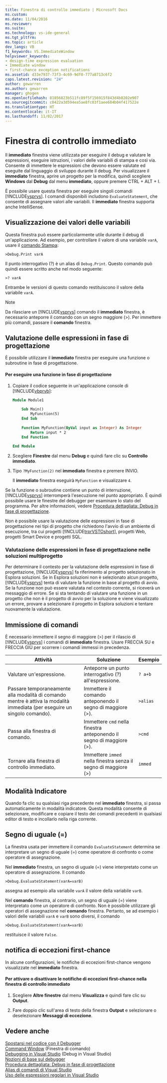 ```yaml
---
title: Finestra di controllo immediato | Microsoft Docs
ms.custom: 
ms.date: 11/04/2016
ms.reviewer: 
ms.suite: 
ms.technology: vs-ide-general
ms.tgt_pltfrm: 
ms.topic: article
dev_langs: VB
f1_keywords: VS.ImmediateWindow
helpviewer_keywords:
- design-time expression evaluation
- Immediate window
- first-chance exception notifications
ms.assetid: d33e7937-73f3-4c69-9df0-777a8713c6f2
caps.latest.revision: "24"
author: gewarren
ms.author: gewarren
manager: ghogen
ms.openlocfilehash: 81856823b511fc89f5f156915f843d4b0202e907
ms.sourcegitcommit: c0422a3d594ea5ae8fc03f1aee684b04f417522e
ms.translationtype: HT
ms.contentlocale: it-IT
ms.lasthandoff: 11/02/2017
---
```

# <a name="immediate-window"></a>Finestra di controllo immediato
Il **immediato** finestra viene utilizzata per eseguire il debug e valutare le espressioni, eseguire istruzioni, i valori delle variabili di stampa e così via. Consente di immettere le espressioni che devono essere valutate ed eseguite dal linguaggio di sviluppo durante il debug. Per visualizzare il **immediato** finestra, aprire un progetto per la modifica, quindi scegliere **Windows** dal **Debug** dal menu **immediato**, oppure premere CTRL + ALT + I.  
  
 È possibile usare questa finestra per eseguire singoli comandi [!INCLUDE[vsprvs](../../code-quality/includes/vsprvs_md.md)]. I comandi disponibili includono `EvaluateStatement`, che consente di assegnare valori alle variabili. Il **immediato** finestra supporta anche IntelliSense.  
  
## <a name="displaying-the-values-of-variables"></a>Visualizzazione dei valori delle variabili  
 Questa finestra può essere particolarmente utile durante il debug di un'applicazione. Ad esempio, per controllare il valore di una variabile `varA`, usare il [comando Stampa](../../ide/reference/print-command.md):  
  
```  
>Debug.Print varA  
```  
  
 Il punto interrogativo (?) è un alias di `Debug.Print`. Questo comando può quindi essere scritto anche nel modo seguente:  
  
```  
>? varA  
```  
  
 Entrambe le versioni di questo comando restituiscono il valore della variabile `varA`.  
  
> [!NOTE]
>  Da rilasciare un [!INCLUDE[vsprvs](../../code-quality/includes/vsprvs_md.md)] comando il **immediato** finestra, è necessario anteporre il comando con un segno maggiore (>). Per immettere più comandi, passare il **comando** finestra.  
  
## <a name="design-time-expression-evaluation"></a>Valutazione delle espressioni in fase di progettazione  
 È possibile utilizzare il **immediato** finestra per eseguire una funzione o subroutine in fase di progettazione.  
  
#### <a name="to-execute-a-function-at-design-time"></a>Per eseguire una funzione in fase di progettazione  
  
1.  Copiare il codice seguente in un'applicazione console di [!INCLUDE[vbprvb](../../code-quality/includes/vbprvb_md.md)]:  
  
    ```vb
    Module Module1  
  
        Sub Main()  
            MyFunction(5)  
        End Sub  
  
        Function MyFunction(ByVal input as Integer) As Integer  
            Return input * 2  
        End Function  
  
    End Module  
    ```  
  
2.  Scegliere **Finestre** dal menu **Debug** e quindi fare clic su **Controllo immediato**.  
  
3.  Tipo `?MyFunction(2)` nel **immediato** finestra e premere INVIO.  
  
     Il **immediato** finestra eseguirà `MyFunction` e visualizzare `4`.  
  
Se la funzione o subroutine contiene un punto di interruzione, [!INCLUDE[vsprvs](../../code-quality/includes/vsprvs_md.md)] interromperà l'esecuzione nel punto appropriato. È quindi possibile usare le finestre del debugger per esaminare lo stato del programma. Per altre informazioni, vedere [Procedura dettagliata: Debug in fase di progettazione](../../debugger/walkthrough-debugging-at-design-time.md).  
  
Non è possibile usare la valutazione delle espressioni in fase di progettazione nei tipi di progetto che richiedono l'avvio di un ambiente di esecuzione, tra cui progetti [!INCLUDE[trprVSTOshort](../../ide/reference/includes/trprvstoshort_md.md)], progetti Web, progetti Smart Device e progetti SQL.  
  
### <a name="design-time-expression-evaluation-in-multi-project-solutions"></a>Valutazione delle espressioni in fase di progettazione nelle soluzioni multiprogetto  
 Per determinare il contesto per la valutazione delle espressioni in fase di progettazione, [!INCLUDE[vsprvs](../../code-quality/includes/vsprvs_md.md)] fa riferimento al progetto selezionato in Esplora soluzioni. Se in Esplora soluzioni non è selezionato alcun progetto, [!INCLUDE[vsprvs](../../code-quality/includes/vsprvs_md.md)] tenta di valutare la funzione in base al progetto di avvio. Se la funzione non può essere valutata nel contesto corrente, si riceverà un messaggio di errore. Se si sta tentando di valutare una funzione in un progetto che non è il progetto di avvio per la soluzione e viene visualizzato un errore, provare a selezionare il progetto in Esplora soluzioni e tentare nuovamente la valutazione.  
  
## <a name="entering-commands"></a>Immissione di comandi  
 È necessario immettere il segno di maggiore (>) per il rilascio di [!INCLUDE[vsprvs](../../code-quality/includes/vsprvs_md.md)] i comandi di **immediato** finestra. Usare FRECCIA SU e FRECCIA GIÙ per scorrere i comandi immessi in precedenza.  
  
|Attività|Soluzione|Esempio|  
|----------|--------------|-------------|  
|Valutare un'espressione.|Anteporre un punto interrogativo (?) all'espressione.|`? a+b`|  
|Passare temporaneamente alla modalità di comando mentre è attiva la modalità immediata (per eseguire un singolo comando).|Immettere il comando anteponendo il segno di maggiore (>).|`>alias`|  
|Passa alla finestra di comando.|Immettere `cmd` nella finestra anteponendo il segno di maggiore (>).|`>cmd`|  
|Tornare alla finestra di controllo immediato.|Immettere `immed` nella finestra senza il segno di maggiore (>)|`immed`|  
  
## <a name="mark-mode"></a>Modalità Indicatore  
 Quando fa clic su qualsiasi riga precedente nel **immediato** finestra, si passa automaticamente in modalità indicatore. Questa modalità consente di selezionare, modificare e copiare il testo dei comandi precedenti in qualsiasi editor di testo e incollarlo nella riga corrente.  
  
## <a name="the-equals--sign"></a>Segno di uguale (=)  
 La finestra usata per immettere il comando `EvaluateStatement` determina se interpretare un segno di uguale (=) come operatore di confronto o come operatore di assegnazione.  
  
 Nel **immediato** finestra, un segno di uguale (=) viene interpretato come un operatore di assegnazione. Il comando  
  
```  
>Debug.EvaluateStatement(varA=varB)  
```  
  
 assegna ad esempio alla variabile `varA` il valore della variabile `varB`.  
  
 Nel **comando** finestra, al contrario, un segno di uguale (=) viene interpretato come un operatore di confronto. Non è possibile utilizzare gli operatori di assegnazione nel **comando** finestra. Pertanto, se ad esempio i valori delle variabili `varA` e `varB` sono diversi, il comando  
  
```  
>Debug.EvaluateStatement(varA=varB)  
```  
  
 restituisce il valore `False`.  
  
## <a name="first-chance-exception-notifications"></a>notifica di eccezioni first-chance  
 In alcune configurazioni, le notifiche di eccezioni first-chance vengono visualizzate nel **immediato** finestra.  
  
#### <a name="to-toggle-first-chance-exception-notifications-in-the-immediate-window"></a>Per attivare o disattivare le notifiche di eccezioni first-chance nella finestra di controllo immediato  
  
1.  Scegliere **Altre finestre** dal menu **Visualizza** e quindi fare clic su **Output**.  
  
2.  Fare doppio clic sull'area di testo della finestra **Output** e selezionare o deselezionare **Messaggi di eccezione**.  
  
## <a name="see-also"></a>Vedere anche  
 [Spostarsi nel codice con il Debugger](../../debugger/navigating-through-code-with-the-debugger.md)   
 [Command Window](../../ide/reference/command-window.md)  (Finestra di comando)  
 [Debugging in Visual Studio](../../debugger/debugging-in-visual-studio.md)  (Debug in Visual Studio)  
 [Nozioni di base sul debugger](../../debugger/debugger-basics.md)   
 [Procedura dettagliata: Debug in fase di progettazione](../../debugger/walkthrough-debugging-at-design-time.md)   
 [Alias di comandi di Visual Studio](../../ide/reference/visual-studio-command-aliases.md)   
 [Uso delle espressioni regolari in Visual Studio](../../ide/using-regular-expressions-in-visual-studio.md)